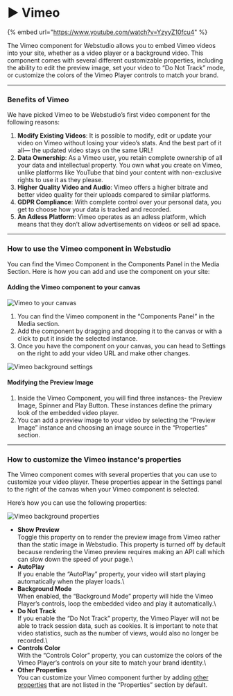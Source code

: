 # ▶ Vimeo

{% embed url="https://www.youtube.com/watch?v=YzyyZ10fcu4" %}

The Vimeo component for Webstudio allows you to embed Vimeo videos into your site, whether as a video player or a background video. This component comes with several different customizable properties, including the ability to edit the preview image, set your video to “Do Not Track” mode, or customize the colors of the Vimeo Player controls to match your brand.

***

### Benefits of Vimeo

We have picked Vimeo to be Webstudio’s first video component for the following reasons:

1. **Modify Existing Videos**: It is possible to modify, edit or update your video on Vimeo without losing your video’s stats. And the best part of it all— the updated video stays on the same URL!
2. **Data Ownership**: As a Vimeo user, you retain complete ownership of all your data and intellectual property. You own what you create on Vimeo, unlike platforms like YouTube that bind your content with non-exclusive rights to use it as they please.
3. **Higher Quality Video and Audio**: Vimeo offers a higher bitrate and better video quality for their uploads compared to similar platforms.
4. **GDPR Compliance**: With complete control over your personal data, you get to choose how your data is tracked and recorded.
5. **An Adless Platform**: Vimeo operates as an adless platform, which means that they don’t allow advertisements on videos or sell ad space.

***

### How to use the Vimeo component in Webstudio

You can find the Vimeo Component in the Components Panel in the Media Section. Here is how you can add and use the component on your site:

#### Adding the Vimeo component to your canvas

![Vimeo to your canvas](../../.gitbook/assets/university/Video\_component\_step\_1.avif)

1. You can find the Vimeo component in the “Components Panel” in the Media section.
2. Add the component by dragging and dropping it to the canvas or with a click to put it inside the selected instance.
3. Once you have the component on your canvas, you can head to Settings on the right to add your video URL and make other changes.

![Vimeo background settings](../../.gitbook/assets/university/Video\_component\_properties.avif)

#### Modifying the Preview Image

1. Inside the Vimeo Component, you will find three instances- the Preview Image, Spinner and Play Button. These instances define the primary look of the embedded video player.
2. You can add a preview image to your video by selecting the “Preview Image” instance and choosing an image source in the “Properties” section.

***

### How to customize the Vimeo instance's properties

The Vimeo component comes with several properties that you can use to customize your video player. These properties appear in the Settings panel to the right of the canvas when your Vimeo component is selected.

Here’s how you can use the following properties:&#x20;

![Vimeo background properties](../../.gitbook/assets/university/Vimeo\_instance\_properties-2.avif)

* **Show Preview**\
  Toggle this property on to render the preview image from Vimeo rather than the static image in Webstudio. This property is turned off by default because rendering the Vimeo preview requires making an API call which can slow down the speed of your page.\\
* **AutoPlay**\
  If you enable the “AutoPlay” property, your video will start playing automatically when the player loads.\\
* **Background Mode**\
  When enabled, the “Background Mode” property will hide the Vimeo Player’s controls, loop the embedded video and play it automatically.\\
* **Do Not Track**\
  If you enable the “Do Not Track” property, the Vimeo Player will not be able to track session data, such as cookies. It is important to note that video statistics, such as the number of views, would also no longer be recorded.\\
* **Controls Color**\
  With the “Controls Color” property, you can customize the colors of the Vimeo Player’s controls on your site to match your brand identity.\\
* **Other Properties**\
  You can customize your Vimeo component further by adding [other properties](https://developer.vimeo.com/player/sdk/embed) that are not listed in the “Properties” section by default.
